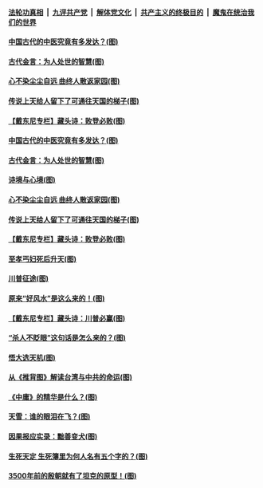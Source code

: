 

####  [法轮功真相](../../../../basic/blob/master/README.md?t=11211202) &nbsp;|&nbsp; [九评共产党](../../../../9ping.md/blob/master/README.md?t=11211202) &nbsp;|&nbsp; [解体党文化](../../../../jtdwh.md/blob/master/README.md?t=11211202)  &nbsp;|&nbsp; [共产主义的终极目的](../../../../gczydzjmd.md/blob/master/README.md?t=11211202) &nbsp;|&nbsp; [魔鬼在统治我们的世界](../../../../mgztzwmdsj.md/blob/master/README.md?t=11211202) 

#### [中国古代的中医究竟有多发达？(图)](../pages/p7/953053.md?t=11211202) 

#### [古代金言：为人处世的智慧(图)](../pages/p7/953075.md?t=11211202) 


#### [心不染尘尘自远 曲终人散返家园(图)](../pages/p7/951564.md?t=11211202) 

#### [传说上天给人留下了可通往天国的梯子(图)](../pages/p7/953105.md?t=11211202) 

#### [【戴东尼专栏】藏头诗：败登必败(图)](../pages/p7/952944.md?t=11211202) 

#### [中国古代的中医究竟有多发达？(图)](../pages/p7/953053.md?t=11211202) 

#### [古代金言：为人处世的智慧(图)](../pages/p7/953075.md?t=11211202) 

#### [诗境与心境(图)](../pages/p7/953003.md?t=11211202) 


#### [心不染尘尘自远 曲终人散返家园(图)](../pages/p7/951564.md?t=11211202) 

#### [传说上天给人留下了可通往天国的梯子(图)](../pages/p7/953105.md?t=11211202) 

#### [【戴东尼专栏】藏头诗：败登必败(图)](../pages/p7/952944.md?t=11211202) 

#### [至孝丐妇死后升天(图)](../pages/p7/952758.md?t=11211202) 

#### [川普征途(图)](../pages/p7/952694.md?t=11211202) 

#### [原来“好风水”是这么来的！(图)](../pages/p7/952804.md?t=11211202) 

#### [【戴东尼专栏】藏头诗：川普必赢(图)](../pages/p7/952750.md?t=11211202) 

#### [“杀人不眨眼”这句话是怎么来的？(图)](../pages/p7/952760.md?t=11211202) 

#### [悟大选天机(图)](../pages/p7/952641.md?t=11211202) 


#### [从《推背图》解读台湾与中共的命运(图)](../pages/p7/951204.md?t=11211202) 

#### [《中庸》的精华是什么？(图)](../pages/p7/952754.md?t=11211202) 

#### [天雪：谁的眼泪在飞？(图)](../pages/p7/952676.md?t=11211202) 

#### [因果报应实录：黜善变犬(图)](../pages/p7/952553.md?t=11211202) 

#### [生死天定 生死簿里为何人名有五个字的？(图)](../pages/p7/952571.md?t=11211202) 

#### [3500年前的殷朝就有了坦克的原型！(图)](../pages/p7/952561.md?t=11211202) 

